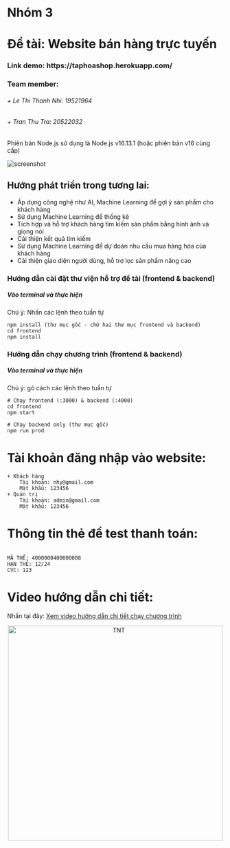 # Nhóm 3
# Đề tài: Website bán hàng trực tuyến
<h3>Link demo: https://taphoashop.herokuapp.com/</h3>
<h3>Team member: </h3>
<h6>+ Le Thi Thanh Nhi: 19521964</h6>
<h6>+ Tran Thu Tra: 20522032</h6>

Phiên bản Node.js sử dụng là Node.js v16.13.1 (hoặc phiên bản v16 cùng cấp)

![screenshot](https://github.com/huuthang28cb/Nhom3_IVS_ThucTapChuyenNganh/blob/master/frontend/public/images/home.PNG)

## Hướng phát triển trong tương lai:
-	Áp dụng công nghệ như AI, Machine Learning để gợi ý sản phẩm cho khách hàng
-	Sử dụng Machine Learning để thống kê
-	Tích hợp và hỗ trợ khách hàng tìm kiếm sản phẩm bằng hình ảnh và giọng nói
-	Cải thiện kết quả tìm kiếm
-	Sử dụng Machine Learning để dự đoán nhu cầu mua hàng hóa của khách hàng
-	Cải thiện giao diện người dùng, hỗ trợ lọc sản phẩm nâng cao

### Hướng dẫn cài đặt thư viện hỗ trợ đề tài (frontend & backend)
<h5>Vào terminal và thực hiện</h5>
Chú ý: Nhấn các lệnh theo tuần tự

```
npm install (thư mục gốc - chứ hai thư mục frontend và backend)
cd frontend
npm install
```
### Hướng dẫn chạy chương trình (frontend & backend)
<h5>Vào terminal và thực hiện</h5>
Chú ý: gõ cách các lệnh theo tuần tự

```
# Chạy frontend (:3000) & backend (:4000)
cd frontend
npm start

# Chạy backend only (thư mục gốc)
npm run prod
```

# Tài khoản đăng nhập vào website:
```
+ Khách hàng
	Tài khoản: nhy@gmail.com
	Mật khẩu: 123456
+ Quản trị
	Tài khoản: admin@gmail.com
	Mật khẩu: 123456
```

# Thông tin thẻ để test thanh toán:
```

MÃ THẺ: 4000000400000008
HẠN THẺ: 12/24
CVC: 123

```
# Video hướng dẫn chi tiết:
Nhấn tại đây: [Xem video hướng dẫn chi tiết chạy chương trình](https://drive.google.com/file/d/1CTjpY9v9h3TU0Xj16wziNMQJuZRwl0_b/view?usp=sharing)

<p align="center">
	<img src="https://i.pinimg.com/originals/56/a7/b8/56a7b8e4953907848148e15efa28ae81.gif" width = "500" alt="TNT">
	</a>
</p>
